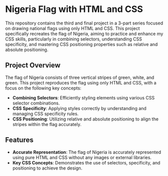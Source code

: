# Nigeria Flag with HTML and CSS

This repository contains the third and final project in a 3-part series focused on drawing national flags using only HTML and CSS. This project specifically recreates the flag of Nigeria, aiming to practice and enhance my CSS skills, particularly in combining selectors, understanding CSS specificity, and mastering CSS positioning properties such as relative and absolute positioning.

## Project Overview

The flag of Nigeria consists of three vertical stripes of green, white, and green. This project reproduces the flag using only HTML and CSS, with a focus on the following key concepts:

- **Combining Selectors**: Efficiently styling elements using various CSS selector combinations.
- **CSS Specificity**: Applying styles correctly by understanding and managing CSS specificity rules.
- **CSS Positioning**: Utilizing relative and absolute positioning to align the stripes within the flag accurately.

## Features

- **Accurate Representation**: The flag of Nigeria is accurately represented using pure HTML and CSS without any images or external libraries.
- **Key CSS Concepts**: Demonstrates the use of selectors, specificity, and positioning to achieve the design.
